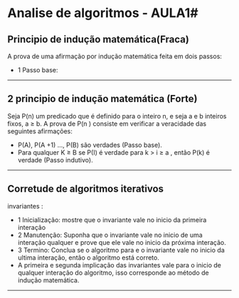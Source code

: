 # Analise de algoritmos - AULA1#
## Principio de indução matemática(Fraca)

A prova de uma afirmação por indução matemática feita em dois passos:

- 1 Passo base: 
- --
## 2 principio de indução matemática (Forte)

Seja P(n) um predicado que é definido para o inteiro n, e seja a e b inteiros fixos, a ≥ b.
A prova de P(n ) consiste em verificar a veracidade das seguintes afirmações:

- P(A), P(A +1) ..., P(B) são verdades (Passo base).
- Para qualquer K ≥ B se P(I) é verdade para k > i ≥ a , então P(k) é verdade (Passo indutivo).
---

## Corretude de algoritmos iterativos
invariantes :

- 1 Inicialização: mostre que o invariante vale no inicio da primeira interação
- 2 Manutenção: Suponha que o invariante vale no inicio de uma interação qualquer e prove que ele vale no inicio da próxima interação.
- 3 Termino: Conclua se o algoritmo para e o invariante vale no inicio da ultima interação, então o algoritmo está correto.
- A primeira e segunda implicação das invariantes vale para o inicio de qualquer interação do algoritmo, isso corresponde ao método de indução matemática.
---




